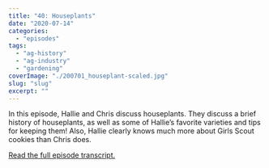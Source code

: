 ```yaml
---
title: "40: Houseplants"
date: "2020-07-14"
categories: 
  - "episodes"
tags: 
  - "ag-history"
  - "ag-industry"
  - "gardening"
coverImage: "./200701_houseplant-scaled.jpg"
slug: "slug"
excerpt: ""
---
```


In this episode, Hallie and Chris discuss houseplants. They discuss a brief history of houseplants, as well as some of Hallie’s favorite varieties and tips for keeping them! Also, Hallie clearly knows much more about Girls Scout cookies than Chris does.

[Read the full episode transcript.](https://www.onetogrowonpod.com/40-houseplants-transcript)
